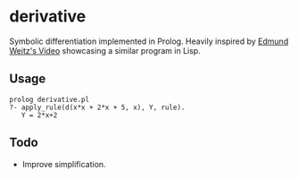 # derivative

Symbolic differentiation implemented in Prolog.
Heavily inspired by [Edmund Weitz's Video](https://www.youtube.com/watch?v=EyhL1DNrSME) showcasing a similar program in Lisp.

## Usage
```
prolog derivative.pl
?- apply_rule(d(x*x + 2*x + 5, x), Y, rule).
   Y = 2*x+2
```

## Todo

- Improve simplification.
